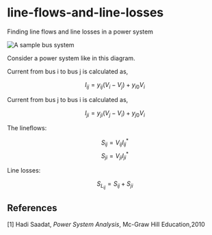 # line-flows-and-line-losses
Finding line flows and line losses in a power system

![A sample bus system](https://github.com/user-attachments/assets/5e8a3816-cd88-49b9-abd2-7cedb479baed)

Consider a power system like in this diagram.

Current from bus i to bus j is calculated as,

$$
I_{ij} = y_{ij}(V_i - V_j)+y_{i0} V_i
$$

Current from bus j to bus i is calculated as,

$$
I_{ji} = y_{ji}(V_j - V_i)+y_{j0} V_i
$$

The lineflows:

$$
S_{ij} = V_{ij}I_{ij}^{*}
$$
$$
S_{ji} = V_{ji}I_{ji}^{*}
$$

Line losses:

$$
S_{L_{ij}} = S_{ij} + S_{ji}
$$


## References

[1] Hadi Saadat, *Power System Analysis*, Mc-Graw Hill Education,2010

